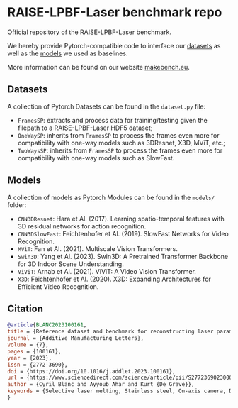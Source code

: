 RAISE-LPBF-Laser benchmark repo
===
Official repository of the RAISE-LPBF-Laser benchmark.

We hereby provide Pytorch-compatible code to interface our [datasets](#datasets) as well as the [models](#models) we used as baselines.

More information can be found on our website [makebench.eu](https://www.makebench.eu/benchmark/The%20RAISE-LPBF-Laser%20benchmark).

## Datasets
A collection of Pytorch Datasets can be found in the `dataset.py` file:
- `FramesSP`: extracts and process data for training/testing given the filepath to a RAISE-LPBF-Laser HDF5 dataset;
- `OneWaySP`: inherits from `FramesSP` to process the frames even more for compatibility with one-way models such as 3DResnet, X3D, MViT, etc.;
- `TwoWaysSP`: inherits from `FramesSP` to process the frames even more for compatibility with one-way models such as SlowFast.


## Models
A collection of models as Pytorch Modules can be found in the `models/` folder:
- `CNN3DResnet`: Hara et Al. (2017). Learning spatio-temporal features with 3D residual networks for action recognition.
- `CNN3DSlowFast`: Feichtenhofer et Al. (2019). SlowFast Networks for Video Recognition.
- `MViT`: Fan et Al. (2021). Multiscale Vision Transformers.
- `Swin3D`: Yang et Al. (2023). Swin3D: A Pretrained Transformer Backbone for 3D Indoor Scene Understanding.
- `ViViT`: Arnab et Al. (2021). ViViT: A Video Vision Transformer.
- `X3D`: Feichtenhofer et Al. (2020). X3D: Expanding Architectures for Efficient Video Recognition.


## Citation
```bibtex
@article{BLANC2023100161,
title = {Reference dataset and benchmark for reconstructing laser parameters from on-axis video in powder bed fusion of bulk stainless steel},
journal = {Additive Manufacturing Letters},
volume = {7},
pages = {100161},
year = {2023},
issn = {2772-3690},
doi = {https://doi.org/10.1016/j.addlet.2023.100161},
url = {https://www.sciencedirect.com/science/article/pii/S2772369023000427},
author = {Cyril Blanc and Ayyoub Ahar and Kurt {De Grave}},
keywords = {Selective laser melting, Stainless steel, On-axis camera, Dataset, Machine learning, Monitoring}
}
```
